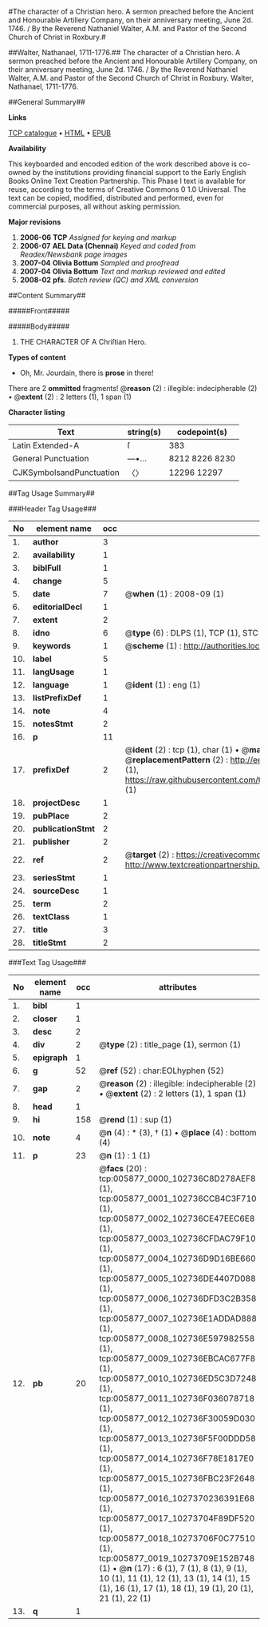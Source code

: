 #The character of a Christian hero. A sermon preached before the Ancient and Honourable Artillery Company, on their anniversary meeting, June 2d. 1746. / By the Reverend Nathaniel Walter, A.M. and Pastor of the Second Church of Christ in Roxbury.#

##Walter, Nathanael, 1711-1776.##
The character of a Christian hero. A sermon preached before the Ancient and Honourable Artillery Company, on their anniversary meeting, June 2d. 1746. / By the Reverend Nathaniel Walter, A.M. and Pastor of the Second Church of Christ in Roxbury.
Walter, Nathanael, 1711-1776.

##General Summary##

**Links**

[TCP catalogue](http://www.ota.ox.ac.uk/tcp/)  • 
[HTML](http://tei.it.ox.ac.uk/tcp/Texts-HTML/free/N04/N04711.html)  • 
[EPUB](http://tei.it.ox.ac.uk/tcp/Texts-EPUB/free/N04/N04711.epub)

**Availability**

This keyboarded and encoded edition of the
	       work described above is co-owned by the institutions
	       providing financial support to the Early English Books
	       Online Text Creation Partnership. This Phase I text is
	       available for reuse, according to the terms of Creative
	       Commons 0 1.0 Universal. The text can be copied,
	       modified, distributed and performed, even for
	       commercial purposes, all without asking permission.

**Major revisions**

1. __2006-06__ __TCP__ *Assigned for keying and markup*
1. __2006-07__ __AEL Data (Chennai)__ *Keyed and coded from Readex/Newsbank page images*
1. __2007-04__ __Olivia Bottum__ *Sampled and proofread*
1. __2007-04__ __Olivia Bottum__ *Text and markup reviewed and edited*
1. __2008-02__ __pfs.__ *Batch review (QC) and XML conversion*

##Content Summary##

#####Front#####

#####Body#####

1. THE CHARACTER OF A Chriſtian Hero.

**Types of content**

  * Oh, Mr. Jourdain, there is **prose** in there!

There are 2 **ommitted** fragments! 
 @__reason__ (2) : illegible: indecipherable (2)  •  @__extent__ (2) : 2 letters (1), 1 span (1)

**Character listing**


|Text|string(s)|codepoint(s)|
|---|---|---|
|Latin Extended-A|ſ|383|
|General Punctuation|—•…|8212 8226 8230|
|CJKSymbolsandPunctuation|〈〉|12296 12297|

##Tag Usage Summary##

###Header Tag Usage###

|No|element name|occ|attributes|
|---|---|---|---|
|1.|__author__|3||
|2.|__availability__|1||
|3.|__biblFull__|1||
|4.|__change__|5||
|5.|__date__|7| @__when__ (1) : 2008-09 (1)|
|6.|__editorialDecl__|1||
|7.|__extent__|2||
|8.|__idno__|6| @__type__ (6) : DLPS (1), TCP (1), STC (1), NOTIS (1), IMAGE-SET (1), EVANS-CITATION (1)|
|9.|__keywords__|1| @__scheme__ (1) : http://authorities.loc.gov/ (1)|
|10.|__label__|5||
|11.|__langUsage__|1||
|12.|__language__|1| @__ident__ (1) : eng (1)|
|13.|__listPrefixDef__|1||
|14.|__note__|4||
|15.|__notesStmt__|2||
|16.|__p__|11||
|17.|__prefixDef__|2| @__ident__ (2) : tcp (1), char (1)  •  @__matchPattern__ (2) : ([0-9\-]+):([0-9IVX]+) (1), (.+) (1)  •  @__replacementPattern__ (2) : http://eebo.chadwyck.com/downloadtiff?vid=$1&page=$2 (1), https://raw.githubusercontent.com/textcreationpartnership/Texts/master/tcpchars.xml#$1 (1)|
|18.|__projectDesc__|1||
|19.|__pubPlace__|2||
|20.|__publicationStmt__|2||
|21.|__publisher__|2||
|22.|__ref__|2| @__target__ (2) : https://creativecommons.org/publicdomain/zero/1.0/ (1), http://www.textcreationpartnership.org/docs/. (1)|
|23.|__seriesStmt__|1||
|24.|__sourceDesc__|1||
|25.|__term__|2||
|26.|__textClass__|1||
|27.|__title__|3||
|28.|__titleStmt__|2||


###Text Tag Usage###

|No|element name|occ|attributes|
|---|---|---|---|
|1.|__bibl__|1||
|2.|__closer__|1||
|3.|__desc__|2||
|4.|__div__|2| @__type__ (2) : title_page (1), sermon (1)|
|5.|__epigraph__|1||
|6.|__g__|52| @__ref__ (52) : char:EOLhyphen (52)|
|7.|__gap__|2| @__reason__ (2) : illegible: indecipherable (2)  •  @__extent__ (2) : 2 letters (1), 1 span (1)|
|8.|__head__|1||
|9.|__hi__|158| @__rend__ (1) : sup (1)|
|10.|__note__|4| @__n__ (4) : * (3), † (1)  •  @__place__ (4) : bottom (4)|
|11.|__p__|23| @__n__ (1) : 1 (1)|
|12.|__pb__|20| @__facs__ (20) : tcp:005877_0000_102736C8D278AEF8 (1), tcp:005877_0001_102736CCB4C3F710 (1), tcp:005877_0002_102736CE47EEC6E8 (1), tcp:005877_0003_102736CFDAC79F10 (1), tcp:005877_0004_102736D9D16BE660 (1), tcp:005877_0005_102736DE4407D088 (1), tcp:005877_0006_102736DFD3C2B358 (1), tcp:005877_0007_102736E1ADDAD888 (1), tcp:005877_0008_102736E597982558 (1), tcp:005877_0009_102736EBCAC677F8 (1), tcp:005877_0010_102736ED5C3D7248 (1), tcp:005877_0011_102736F036078718 (1), tcp:005877_0012_102736F30059D030 (1), tcp:005877_0013_102736F5F00DDD58 (1), tcp:005877_0014_102736F78E1817E0 (1), tcp:005877_0015_102736FBC23F2648 (1), tcp:005877_0016_1027370236391E68 (1), tcp:005877_0017_10273704F89DF520 (1), tcp:005877_0018_10273706F0C77510 (1), tcp:005877_0019_10273709E152B748 (1)  •  @__n__ (17) : 6 (1), 7 (1), 8 (1), 9 (1), 10 (1), 11 (1), 12 (1), 13 (1), 14 (1), 15 (1), 16 (1), 17 (1), 18 (1), 19 (1), 20 (1), 21 (1), 22 (1)|
|13.|__q__|1||
